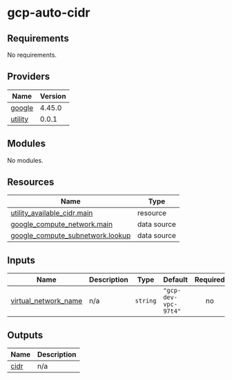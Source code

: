 # gcp-auto-cidr

<!-- BEGINNING OF PRE-COMMIT-TERRAFORM DOCS HOOK -->
## Requirements

No requirements.

## Providers

| Name | Version |
|------|---------|
| <a name="provider_google"></a> [google](#provider\_google) | 4.45.0 |
| <a name="provider_utility"></a> [utility](#provider\_utility) | 0.0.1 |

## Modules

No modules.

## Resources

| Name | Type |
|------|------|
| [utility_available_cidr.main](https://registry.terraform.io/providers/massdriver-cloud/utility/latest/docs/resources/available_cidr) | resource |
| [google_compute_network.main](https://registry.terraform.io/providers/hashicorp/google/latest/docs/data-sources/compute_network) | data source |
| [google_compute_subnetwork.lookup](https://registry.terraform.io/providers/hashicorp/google/latest/docs/data-sources/compute_subnetwork) | data source |

## Inputs

| Name | Description | Type | Default | Required |
|------|-------------|------|---------|:--------:|
| <a name="input_virtual_network_name"></a> [virtual\_network\_name](#input\_virtual\_network\_name) | n/a | `string` | `"gcp-dev-vpc-97t4"` | no |

## Outputs

| Name | Description |
|------|-------------|
| <a name="output_cidr"></a> [cidr](#output\_cidr) | n/a |
<!-- END OF PRE-COMMIT-TERRAFORM DOCS HOOK -->
